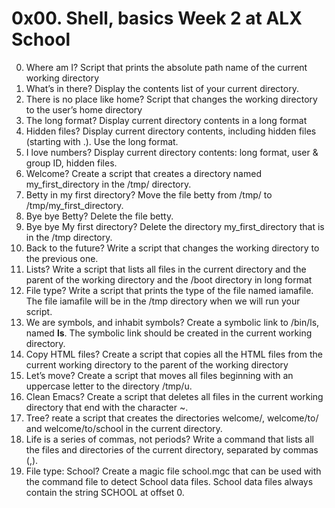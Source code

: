 # 0x00. Shell, basics Week 2 at ALX School
0. Where am I? Script that prints the absolute path name of the current working directory
1. What’s in there? Display the contents list of your current directory.
2. There is no place like home? Script that changes the working directory to the user’s home directory
3. The long format? Display current directory contents in a long format
4. Hidden files? Display current directory contents, including hidden files (starting with .). Use the long format.
5. I love numbers? Display current directory contents: long format, user & group ID, hidden files.
6. Welcome? Create a script that creates a directory named my_first_directory in the /tmp/ directory.
7. Betty in my first directory? Move the file betty from /tmp/ to /tmp/my_first_directory.
8. Bye bye Betty? Delete the file betty.
9. Bye bye My first directory? Delete the directory my_first_directory that is in the /tmp directory.
10. Back to the future? Write a script that changes the working directory to the previous one.
11. Lists? Write a script that lists all files in the current directory and the parent of the working directory and the /boot directory in long format
12. File type? Write a script that prints the type of the file named iamafile. The file iamafile will be in the /tmp directory when we will run your script.
13. We are symbols, and inhabit symbols? Create a symbolic link to /bin/ls, named __ls__. The symbolic link should be created in the current working directory.
14. Copy HTML files? Create a script that copies all the HTML files from the current working directory to the parent of the working directory
15. Let’s move? Create a script that moves all files beginning with an uppercase letter to the directory /tmp/u.
16. Clean Emacs? Create a script that deletes all files in the current working directory that end with the character ~.
17. Tree? reate a script that creates the directories welcome/, welcome/to/ and welcome/to/school in the current directory.
18. Life is a series of commas, not periods? Write a command that lists all the files and directories of the current directory, separated by commas (,).
19. File type: School? Create a magic file school.mgc that can be used with the command file to detect School data files. School data files always contain the string SCHOOL at offset 0.

